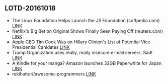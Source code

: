 ## LOTD-20161018

-  The Linux Foundation Helps Launch the JS Foundation  (softpedia.com)  [LINK](https://linux.slashdot.org/story/16/10/17/2227221/the-linux-foundation-helps-launch-the-js-foundation)
-  Netflix's Big Bet on Original Shows Finally Seen Paying Off  (reuters.com)  [LINK](https://entertainment.slashdot.org/story/16/10/18/1525223/netflixs-big-bet-on-original-shows-finally-seen-paying-off)
- Apple CEO Tim Cook Was on Hillary Clinton's List of Potential Vice Presidential Canidates [LINK](http://gizmodo.com/apple-ceo-tim-cook-was-on-hillary-clintons-list-of-pote-1787919668)
- Trump Organization uses really, really insecure e-mail servers. Sad! [LINK](http://arstechnica.com/information-technology/2016/10/windows-server-2003-in-2016-trumps-mail-servers-are-old-and-insecure/)
- A Kindle for your manga? Amazon launches 32GB Paperwhite for Japan [LINK](http://arstechnica.com/gadgets/2016/10/a-kindle-for-your-manga-amazon-launches-32gb-paperwhite-for-japan/)
- rekihattori/awesome-programmers [LINK](https://github.com/rekihattori/awesome-programmers)


